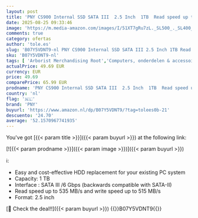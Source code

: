```yaml
---
layout: post
title: 'PNY CS900 Internal SSD SATA III  2.5 Inch  1TB  Read speed up to 535MB/s'
date: 2025-08-25 09:33:46
image: 'https://m.media-amazon.com/images/I/51XT7gRu7zL._SL500_._SL400_.jpg'
comments: true
category: ofertas
author: 'tole.es'
slug: 'B07Y5VDNT9-nl PNY CS900 Internal SSD SATA III 2.5 Inch 1TB Read speed up...'
sku: 'B07Y5VDNT9-nl'
tags: [ 'Arborist Merchandising Root','Computers, onderdelen & accessoires','Elektronica','Gegevensopslag','Interne SSDs','Interne dataopslag','Opslag','Self Service','Special Features Stores','be0c145d-645e-47ab-b638-53e8112e3d67_0','be0c145d-645e-47ab-b638-53e8112e3d67_3301','pny','🇳🇱', ]
actualPrice: 49.69 EUR
currency: EUR
price: 49.69
comparePrice: 65.99 EUR
prodname: 'PNY CS900 Internal SSD SATA III  2.5 Inch  1TB  Read speed up to 535MB/s'
country: 'nl'
flag: '🇳🇱'
brand: 'PNY'
buyurl: 'https://www.amazon.nl/dp/B07Y5VDNT9/?tag=tolees0b-21'
descuento: '24.70'
average: '52.1570967741935'
---
```


You've got [{{< param title >}}]({{< param buyurl >}}) at the following link:

[![{{< param prodname >}}]({{< param image >}})]({{< param buyurl >}})

ℹ️:

- Easy and cost-effective HDD replacement for your existing PC system
- Capacity: 1 TB
- Interface : SATA III /6 Gbps (backwards compatible with SATA-II)
- Read speed up to 535 MB/s and write speed up to 515 MB/s
- Format: 2.5 inch

[🛒 Check the deal!!]({{< param buyurl >}})
{{<world>}}B07Y5VDNT9{{</world>}}
